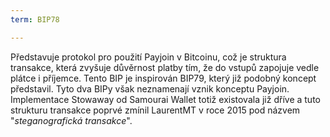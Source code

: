 ```yaml
---
term: BIP78

---
```

Představuje protokol pro použití Payjoin v Bitcoinu, což je struktura transakce, která zvyšuje důvěrnost platby tím, že do vstupů zapojuje vedle plátce i příjemce. Tento BIP je inspirován BIP79, který již podobný koncept představil. Tyto dva BIPy však neznamenají vznik konceptu Payjoin. Implementace Stowaway od Samourai Wallet totiž existovala již dříve a tuto strukturu transakce poprvé zmínil LaurentMT v roce 2015 pod názvem "*steganografická transakce*".